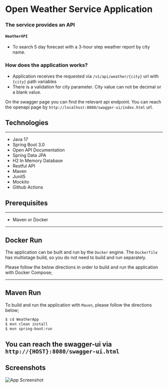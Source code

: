 # Open Weather Service Application


### The service provides an API
#### `WeatherAPI`
* To search 5 day forecast with a 3-hour step weather report by city name.


### How does the application works?
* Application receives the requested via `/v1/api/weather/{city}` url with `{city}` path variables
* There is a validation for city parameter. City value can not be decimal or a blank value.


On the swagger page you can find the relevant api endpoint.
You can reach the openapi page by `http://localhost:8080/swagger-ui/index.html` url.


## Technologies

---
- Java 17
- Spring Boot 3.0
- Open API Documentation
- Spring Data JPA
- H2 In Memory Database
- Restful API
- Maven
- Junit5
- Mockito
- Github Actions



## Prerequisites

---
- Maven or Docker
---

## Docker Run
The application can be built and run by the `Docker` engine. The `Dockerfile` has multistage build, so you do not need to build and run separately.

Please follow the below directions in order to build and run the application with Docker Compose;

---
## Maven Run
To build and run the application with `Maven`, please follow the directions below;

```sh
$ cd WeatherApp
$ mvn clean install
$ mvn spring-boot:run
```
You can reach the swagger-ui via  `http://{HOST}:8080/swagger-ui.html`
---

## Screenshots

![App Screenshot](https://imgur.com/gallery/GQDWukw)

